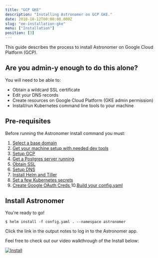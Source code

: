 ```yaml
---
title: "GCP GKE"
description: "Installing Astronomer on GCP GKE."
date: 2018-10-12T00:00:00.000Z
slug: "ee-installation-gke"
menu: ["Installation"]
position: [3]
---
```


This guide describes the process to install Astronomer on Google Cloud Platform (GCP).

## Are you admin-y enough to do this alone?

You will need to be able to:

* Obtain a wildcard SSL certificate
* Edit your DNS records
* Create resources on Google Cloud Platform
  (GKE admin permission)
* Install/run Kubernetes command line tools to your machine

## Pre-requisites

Before running the Astronomer install command you must:

1. [Select a base domain](/docs/ee-installation-base-domain)
2. [Get your machine setup with needed dev tools](/docs/ee-installation-dev-env)
3. [Setup GCP](/docs/ee-installation-gcp-setup)
4. [Get a Postgres server running](/docs/ee-installation-postgres)
5. [Obtain SSL](/docs/ee-installation-ssl)
6. [Setup DNS](/docs/ee-installation-dns)
7. [Install Helm and Tiller](/docs/ee-installation-helm)
8. [Set a few Kubernetes secrets](/docs/ee-installation-k8s-secrets)
9. [Create Google OAuth Creds ](/docs/ee-installation-google-oauth)
10.[Build your config.yaml](/docs/ee-installation-config)

## Install Astronomer

You're ready to go!

```shell
$ helm install -f config.yaml . --namespace astronomer
```

Click the link in the output notes to log in to the Astronomer app.

Feel free to check out our video walkthrough of the Install below:

[![Install](https://img.youtube.com/vi/IoeesuFNG9Q/0.jpg)](https://www.youtube.com/watch?v=IoeesuFNG9Q "Install Video")
